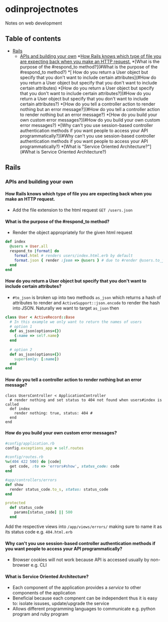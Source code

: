 # odinprojectnotes
Notes on web development

## Table of contents

* [Rails](#rails)
  * [APIs and building your own](#apis-and-building-your-own)
    *[How Rails knows which type of file you are expecting back when you make an HTTP request.](#1)
    *[What is the purpose of the #respond_to method?](#What is the purpose of the #respond_to method?)
    *[ How do you return a User object but specify that you don't want to include certain attributes](#How do you return a User object but specify that you don't want to include certain attributes)
    *[How do you return a User object but specify that you don't want to include certain attributes?](#How do you return a User object but specify that you don't want to include certain attributes?)
    *[How do you tell a controller action to render nothing but an error message?](#How do you tell a controller action to render nothing but an error message?)
    *[How do you build your own custom error messages?](#How do you build your own custom error messages?)
    *[Why can't you use session-based controller authentication methods if you want people to access your API programmatically?](#Why can't you use session-based controller authentication methods if you want people to access your API programmatically?)
    *[What is "Service Oriented Architecture?"](#What is Service Oriented Architecture?)

## Rails

### APIs and building your own

#### How Rails knows which type of file you are expecting back when you make an HTTP request. <a name=1></a>
  * Add the file extension to the html request `GET /users.json`


#### What is the purpose of the #respond_to method?
  * Render the object appropriately for the given html request
  ``` Ruby
  def index 
    @users = User.all
    respond_to |format| do
      format.html # renders users/index.html.erb by default
      format.json { render :json => @users } # due to #render @users.to_json will be called automatically
    end
  end
  ``` 
  
  
#### How do you return a User object but specify that you don't want to include certain attributes?
  * `#to_json` is broken up into two methods `as_json` which returns a hash of attributes to render and `ActiveSupport::json.encode` to       render the hash into JSON. Naturally we want to target `as_json` then
  ``` Ruby
  class User < ActiveRecord::Base
    # In this example we only want to return the names of users 
    # option 1
    def as_json(options={})
      {:name => self.name}
    end
    
    # option 2
    def as_json(options={})
      super(only: [:name])
    end
  end
  ```
  
  
#### How do you tell a controller action to render nothing but an error message?
  ```
  class UsersController < ApplicationController
    # render nothing and set status to 404 not found when users#index is called 
    def index
      render nothing: true, status: 404 # 
    end
  end
  ```
  
  
#### How do you build your own custom error messages?
  ``` Ruby
  #config/application.rb
  config.exceptions_app = self.routes
  ```
  ``` Ruby
  #config/routes.rb
  %w(404 422 500) do |code|
    get code, :to => 'errors#show', status_code: code
  end
  ```
  ``` Ruby
  #app/controllers/errors
  def show
    render status_code.to_s, status: status_code
  end
  
  protected
    def status_code
      params[status_code] || 500
    end
  ```
  Add the respective views into `/app/views/errors/` making sure to name it as its status code e.g. `404.html.erb`
  
  
#### Why can't you use session-based controller authentication methods if you want people to access your API programmatically?
  * Browser cookies will not work because API is accessed usually by non-browser e.g. CLI
  
  
#### What is Service Oriented Architecture?
  * Each component of the application provides a *service* to other components of the application
  * Beneficial because each compnent can be independent thus it is easy to: isolate issuses, update/upgrade the service
  * Allows different programming languages to communicate e.g. python program and ruby program
